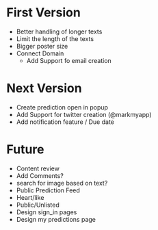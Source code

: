 # First Version
* Better handling of longer texts
* Limit the length of the texts
* Bigger poster size
* Connect Domain
  * Add Support fo email creation

# Next Version
* Create prediction open in popup
* Add Support for twitter creation (@markmyapp)
* Add notification feature / Due date

# Future
* Content review
* Add Comments?
* search for image based on text?
* Public Prediction Feed
* Heart/like
* Public/Unlisted
* Design sign_in pages
* Design my predictions page
